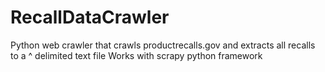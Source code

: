 # RecallDataCrawler
Python web crawler that crawls productrecalls.gov and extracts all recalls to a ^ delimited text file
Works with scrapy python framework
